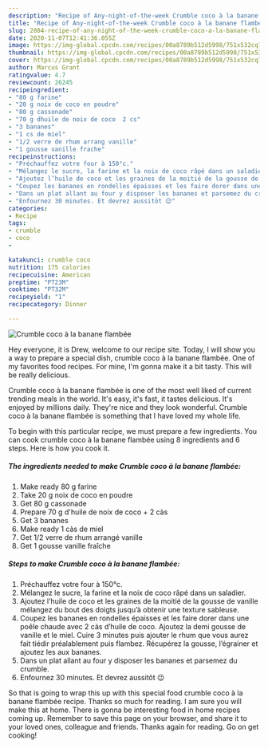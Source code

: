 ```yaml
---
description: "Recipe of Any-night-of-the-week Crumble coco à la banane flambée"
title: "Recipe of Any-night-of-the-week Crumble coco à la banane flambée"
slug: 2804-recipe-of-any-night-of-the-week-crumble-coco-a-la-banane-flambee
date: 2020-11-07T12:41:36.055Z
image: https://img-global.cpcdn.com/recipes/00a8789b512d5998/751x532cq70/crumble-coco-a-la-banane-flambee-photo-principale-de-la-recette.jpg
thumbnail: https://img-global.cpcdn.com/recipes/00a8789b512d5998/751x532cq70/crumble-coco-a-la-banane-flambee-photo-principale-de-la-recette.jpg
cover: https://img-global.cpcdn.com/recipes/00a8789b512d5998/751x532cq70/crumble-coco-a-la-banane-flambee-photo-principale-de-la-recette.jpg
author: Marcus Grant
ratingvalue: 4.7
reviewcount: 26245
recipeingredient:
- "80 g farine"
- "20 g noix de coco en poudre"
- "80 g cassonade"
- "70 g dhuile de noix de coco  2 cs"
- "3 bananes"
- "1 cs de miel"
- "1/2 verre de rhum arrang vanille"
- "1 gousse vanille frache"
recipeinstructions:
- "Préchauffez votre four à 150°c."
- "Mélangez le sucre, la farine et la noix de coco râpé dans un saladier."
- "Ajoutez l’huile de coco et les graines de la moitié de la gousse de vanille mélangez du bout des doigts jusqu’à obtenir une texture sableuse."
- "Coupez les bananes en rondelles épaisses et les faire dorer dans une poêle chaude avec 2 càs d’huile de coco. Ajoutez la demi gousse de vanille et le miel. Cuire 3 minutes puis ajouter le rhum que vous aurez fait tiédir préalablement puis flambez. Récupérez la gousse, l’égrainer et ajoutez les aux bananes."
- "Dans un plat allant au four y disposer les bananes et parsemez du crumble."
- "Enfournez 30 minutes. Et devrez aussitôt 😉"
categories:
- Recipe
tags:
- crumble
- coco
- 

katakunci: crumble coco  
nutrition: 175 calories
recipecuisine: American
preptime: "PT23M"
cooktime: "PT32M"
recipeyield: "1"
recipecategory: Dinner

---
```



![Crumble coco à la banane flambée](https://img-global.cpcdn.com/recipes/00a8789b512d5998/751x532cq70/crumble-coco-a-la-banane-flambee-photo-principale-de-la-recette.jpg)

Hey everyone, it is Drew, welcome to our recipe site. Today, I will show you a way to prepare a special dish, crumble coco à la banane flambée. One of my favorites food recipes. For mine, I'm gonna make it a bit tasty. This will be really delicious.



Crumble coco à la banane flambée is one of the most well liked of current trending meals in the world. It's easy, it's fast, it tastes delicious. It's enjoyed by millions daily. They're nice and they look wonderful. Crumble coco à la banane flambée is something that I have loved my whole life.


To begin with this particular recipe, we must prepare a few ingredients. You can cook crumble coco à la banane flambée using 8 ingredients and 6 steps. Here is how you cook it.

<!--inarticleads1-->

##### The ingredients needed to make Crumble coco à la banane flambée:

1. Make ready 80 g farine
1. Take 20 g noix de coco en poudre
1. Get 80 g cassonade
1. Prepare 70 g d&#39;huile de noix de coco + 2 càs
1. Get 3 bananes
1. Make ready 1 càs de miel
1. Get 1/2 verre de rhum arrangé vanille
1. Get 1 gousse vanille fraîche




<!--inarticleads2-->

##### Steps to make Crumble coco à la banane flambée:

1. Préchauffez votre four à 150°c.
1. Mélangez le sucre, la farine et la noix de coco râpé dans un saladier.
1. Ajoutez l’huile de coco et les graines de la moitié de la gousse de vanille mélangez du bout des doigts jusqu’à obtenir une texture sableuse.
1. Coupez les bananes en rondelles épaisses et les faire dorer dans une poêle chaude avec 2 càs d’huile de coco. Ajoutez la demi gousse de vanille et le miel. Cuire 3 minutes puis ajouter le rhum que vous aurez fait tiédir préalablement puis flambez. Récupérez la gousse, l’égrainer et ajoutez les aux bananes.
1. Dans un plat allant au four y disposer les bananes et parsemez du crumble.
1. Enfournez 30 minutes. Et devrez aussitôt 😉




So that is going to wrap this up with this special food crumble coco à la banane flambée recipe. Thanks so much for reading. I am sure you will make this at home. There is gonna be interesting food in home recipes coming up. Remember to save this page on your browser, and share it to your loved ones, colleague and friends. Thanks again for reading. Go on get cooking!
